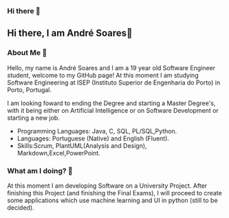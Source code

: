 ### Hi there 👋

<!--
**andresoares919/andresoares919** is a ✨ _special_ ✨ repository because its `README.md` (this file) appears on your GitHub profile.

Here are some ideas to get you started:

- 🔭 I’m currently working on ...
- 🌱 I’m currently learning ...
- 👯 I’m looking to collaborate on ...
- 🤔 I’m looking for help with ...
- 💬 Ask me about ...
- 📫 How to reach me: ...
- 😄 Pronouns: ...
- ⚡ Fun fact: ...
-->
## Hi there, I am André Soares👋 

### About Me 🤙 

Hello, my name is André Soares and I am a 19 year old Software Engineer student, welcome to my GitHub page!
At this moment I am studying Software Engineering at ISEP (Instituto Superior de Engenharia do Porto) in Porto, Portugal.

I am looking foward to ending the Degree and starting a Master Degree's, with it being either on Artificial Intelligence or on Software Development or starting a new job.

* Programming Languages: Java, C, SQL, PL/SQL,Python.
* Languages: Portuguese (Native) and English (Fluent).
* Skills:Scrum, PlantUML(Analysis and Design), Markdown,Excel,PowerPoint.
### What am I doing? 🎯

At this moment I am developing Software on a University Project.
After finishing this Project (and finishing the Final Exams), I will proceed to create some applications which use machine learning and UI in python (still to be decided).
